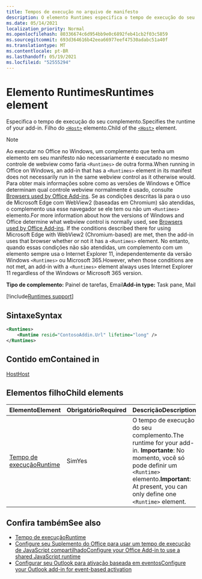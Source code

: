 ```yaml
---
title: Tempos de execução no arquivo de manifesto
description: O elemento Runtimes especifica o tempo de execução do seu complemento.
ms.date: 05/14/2021
localization_priority: Normal
ms.openlocfilehash: 80336674c6d954bb9e0c6892feb41cb2f03c5859
ms.sourcegitcommit: 693d364616b42eea66977eef47530adabc51a40f
ms.translationtype: MT
ms.contentlocale: pt-BR
ms.lasthandoff: 05/19/2021
ms.locfileid: "52555294"
---
```

# <a name="runtimes-element"></a><span data-ttu-id="02c5f-103">Elemento Runtimes</span><span class="sxs-lookup"><span data-stu-id="02c5f-103">Runtimes element</span></span>

<span data-ttu-id="02c5f-104">Especifica o tempo de execução do seu complemento.</span><span class="sxs-lookup"><span data-stu-id="02c5f-104">Specifies the runtime of your add-in.</span></span> <span data-ttu-id="02c5f-105">Filho do [`<Host>`](host.md) elemento.</span><span class="sxs-lookup"><span data-stu-id="02c5f-105">Child of the [`<Host>`](host.md) element.</span></span>

> [!NOTE]
> <span data-ttu-id="02c5f-106">Ao executar no Office no Windows, um complemento que tenha um elemento em seu manifesto não necessariamente é executado no mesmo controle de webview como faria `<Runtimes>` de outra forma.</span><span class="sxs-lookup"><span data-stu-id="02c5f-106">When running in Office on Windows, an add-in that has a `<Runtimes>` element in its manifest does not necessarily run in the same webview control as it otherwise would.</span></span> <span data-ttu-id="02c5f-107">Para obter mais informações sobre como as versões de Windows e Office determinam qual controle webview normalmente é usado, consulte [Browsers used by Office Add-ins](../../concepts/browsers-used-by-office-web-add-ins.md). Se as condições descritas lá para o uso de Microsoft Edge com WebView2 (baseadas em Chromium) são atendidas, o complemento usa esse navegador se ele tem ou não um `<Runtimes>` elemento.</span><span class="sxs-lookup"><span data-stu-id="02c5f-107">For more information about how the versions of Windows and Office determine what webview control is normally used, see [Browsers used by Office Add-ins](../../concepts/browsers-used-by-office-web-add-ins.md). If the conditions described there for using Microsoft Edge with WebView2 (Chromium-based) are met, then the add-in uses that browser whether or not it has a `<Runtimes>` element.</span></span> <span data-ttu-id="02c5f-108">No entanto, quando essas condições não são atendidas, um complemento com um elemento sempre usa o Internet Explorer 11, independentemente da versão Windows `<Runtimes>` ou Microsoft 365.</span><span class="sxs-lookup"><span data-stu-id="02c5f-108">However, when those conditions are not met, an add-in with a `<Runtimes>` element always uses Internet Explorer 11 regardless of the Windows or Microsoft 365 version.</span></span>

<span data-ttu-id="02c5f-109">**Tipo de complemento:** Painel de tarefas, Email</span><span class="sxs-lookup"><span data-stu-id="02c5f-109">**Add-in type:** Task pane, Mail</span></span>

[!include[Runtimes support](../../includes/runtimes-note.md)]

## <a name="syntax"></a><span data-ttu-id="02c5f-110">Sintaxe</span><span class="sxs-lookup"><span data-stu-id="02c5f-110">Syntax</span></span>

```XML
<Runtimes>
    <Runtime resid="ContosoAddin.Url" lifetime="long" />
</Runtimes>
```

## <a name="contained-in"></a><span data-ttu-id="02c5f-111">Contido em</span><span class="sxs-lookup"><span data-stu-id="02c5f-111">Contained in</span></span>

[<span data-ttu-id="02c5f-112">Host</span><span class="sxs-lookup"><span data-stu-id="02c5f-112">Host</span></span>](host.md)

## <a name="child-elements"></a><span data-ttu-id="02c5f-113">Elementos filho</span><span class="sxs-lookup"><span data-stu-id="02c5f-113">Child elements</span></span>

|  <span data-ttu-id="02c5f-114">Elemento</span><span class="sxs-lookup"><span data-stu-id="02c5f-114">Element</span></span> |  <span data-ttu-id="02c5f-115">Obrigatório</span><span class="sxs-lookup"><span data-stu-id="02c5f-115">Required</span></span>  |  <span data-ttu-id="02c5f-116">Descrição</span><span class="sxs-lookup"><span data-stu-id="02c5f-116">Description</span></span>  |
|:-----|:-----|:-----|
| [<span data-ttu-id="02c5f-117">Tempo de execução</span><span class="sxs-lookup"><span data-stu-id="02c5f-117">Runtime</span></span>](runtime.md) | <span data-ttu-id="02c5f-118">Sim</span><span class="sxs-lookup"><span data-stu-id="02c5f-118">Yes</span></span> |  <span data-ttu-id="02c5f-119">O tempo de execução do seu complemento.</span><span class="sxs-lookup"><span data-stu-id="02c5f-119">The runtime for your add-in.</span></span> <span data-ttu-id="02c5f-120">**Importante**: No momento, você só pode definir um `<Runtime>` elemento.</span><span class="sxs-lookup"><span data-stu-id="02c5f-120">**Important**: At present, you can only define one `<Runtime>` element.</span></span> |

## <a name="see-also"></a><span data-ttu-id="02c5f-121">Confira também</span><span class="sxs-lookup"><span data-stu-id="02c5f-121">See also</span></span>

- [<span data-ttu-id="02c5f-122">Tempo de execução</span><span class="sxs-lookup"><span data-stu-id="02c5f-122">Runtime</span></span>](runtime.md)
- [<span data-ttu-id="02c5f-123">Configure seu Suplemento do Office para usar um tempo de execução de JavaScript compartilhado</span><span class="sxs-lookup"><span data-stu-id="02c5f-123">Configure your Office Add-in to use a shared JavaScript runtime</span></span>](../../develop/configure-your-add-in-to-use-a-shared-runtime.md)
- [<span data-ttu-id="02c5f-124">Configurar seu Outlook para ativação baseada em eventos</span><span class="sxs-lookup"><span data-stu-id="02c5f-124">Configure your Outlook add-in for event-based activation</span></span>](../../outlook/autolaunch.md)
